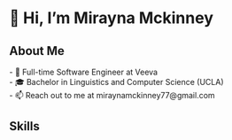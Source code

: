 <h1>👋 Hi, I’m Mirayna Mckinney</h1>

<h2>About Me</h2>
- 🏢 Full-time Software Engineer at Veeva <br>
- 🎓 Bachelor in Linguistics and Computer Science (UCLA) <br>
- 📫 Reach out to me at miraynamckinney77@gmail.com <br>

<h2>Skills</h2>

<!---
MiraynaMckinney/MiraynaMckinney is a ✨ special ✨ repository because its `README.md` (this file) appears on your GitHub profile.
You can click the Preview link to take a look at your changes.
--->

